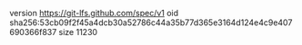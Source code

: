 version https://git-lfs.github.com/spec/v1
oid sha256:53cb09f2f45a4dcb30a52786c44a35b77d365e3164d124e4c9e407690366f837
size 11230
